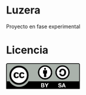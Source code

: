 # Luzera
Proyecto en fase experimental

# Licencia

<img src="images/by-sa.png" width="200" align = "center">
